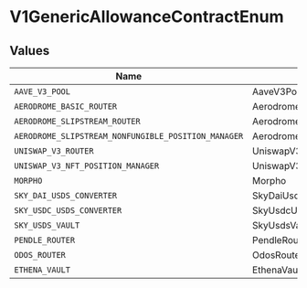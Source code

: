 # V1GenericAllowanceContractEnum


## Values

| Name                                                | Value                                               |
| --------------------------------------------------- | --------------------------------------------------- |
| `AAVE_V3_POOL`                                      | AaveV3Pool                                          |
| `AERODROME_BASIC_ROUTER`                            | AerodromeBasicRouter                                |
| `AERODROME_SLIPSTREAM_ROUTER`                       | AerodromeSlipstreamRouter                           |
| `AERODROME_SLIPSTREAM_NONFUNGIBLE_POSITION_MANAGER` | AerodromeSlipstreamNonfungiblePositionManager       |
| `UNISWAP_V3_ROUTER`                                 | UniswapV3Router                                     |
| `UNISWAP_V3_NFT_POSITION_MANAGER`                   | UniswapV3NFTPositionManager                         |
| `MORPHO`                                            | Morpho                                              |
| `SKY_DAI_USDS_CONVERTER`                            | SkyDaiUsdsConverter                                 |
| `SKY_USDC_USDS_CONVERTER`                           | SkyUsdcUsdsConverter                                |
| `SKY_USDS_VAULT`                                    | SkyUsdsVault                                        |
| `PENDLE_ROUTER`                                     | PendleRouter                                        |
| `ODOS_ROUTER`                                       | OdosRouter                                          |
| `ETHENA_VAULT`                                      | EthenaVault                                         |